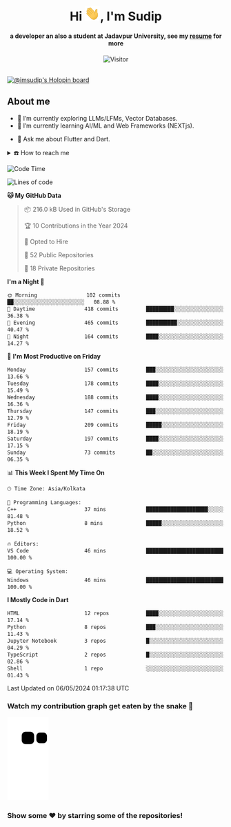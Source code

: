 <div align="center">
<h1 align="center">Hi <img width="35" src="https://github.com/1999AZZAR/1999AZZAR/blob/main/resources/img/waving.gif">, I'm Sudip</h1>
<h4 align="center">a developer an also a student at Jadavpur University, see my <a href="[https://github.com/1999AZZAR/1999AZZAR/blob/main/assets/doc/azzar_resume.pdf](https://drive.google.com/file/d/1myckpQvEluq-6e7x4cK06Dj2dcwXp27J/view?usp=sharing)" target="_blank">resume</a> for more</h4>
  <img align="center"
         src="https://profile-counter.glitch.me/imsudip/count.svg"
         alt="Visitor" height="30"/>
</div>

<br>

[![@imsudip's Holopin board](https://holopin.me/imsudip)](https://holopin.io/@imsudip)

## About me

- 🔭 I’m currently exploring LLMs/LFMs, Vector Databases.
- 🌱 I’m currently learning AI/ML and Web Frameworks (NEXTjs).
<!-- - 👯 I’m trying to maintain a streak on [Leetcode](https://leetcode.com/sudipghosh9333/). -->
- 💬 Ask me about Flutter and Dart.

<details>
  <summary>☎️ How to reach me</summary>
<div>
  <samp>
    <h2 align="center"></h2>
    <p align="center">
      <br/>
      <a href="https://www.linkedin.com/in/imsudip/" target="blank"><img align="center"
         src="https://img.shields.io/badge/linkedin-%231DA1F2.svg?style=for-the-badge&logo=linkedin&logoColor=white"
         alt="azzar" height="30"/></a>
      <a href="mailto:sudipghosh9333@gmail.com" target="blank"><img align="center"
         src="https://img.shields.io/badge/gmail-EA4335.svg?style=for-the-badge&logo=gmail&logoColor=white"
         alt="azzar" height="30"/></a>
         <a href="https://wa.me/+917908646141" target="blank"><img align="center"
         src="https://img.shields.io/badge/whatsapp-4B7F1.svg?style=for-the-badge&logo=whatsapp&logoColor=white"
         alt="azzar" height="30"/></a>
    </p>
  </samp>
</div>
</details>

<!--START_SECTION:waka-->
![Code Time](http://img.shields.io/badge/Code%20Time-505%20hrs%2024%20mins-blue)

![Lines of code](https://img.shields.io/badge/From%20Hello%20World%20I%27ve%20Written-3.1%20million%20lines%20of%20code-blue)

**🐱 My GitHub Data** 

> 📦 216.0 kB Used in GitHub's Storage 
 > 
> 🏆 10 Contributions in the Year 2024
 > 
> 💼 Opted to Hire
 > 
> 📜 52 Public Repositories 
 > 
> 🔑 18 Private Repositories 
 > 
**I'm a Night 🦉** 

```text
🌞 Morning                102 commits         ██░░░░░░░░░░░░░░░░░░░░░░░   08.88 % 
🌆 Daytime                418 commits         █████████░░░░░░░░░░░░░░░░   36.38 % 
🌃 Evening                465 commits         ██████████░░░░░░░░░░░░░░░   40.47 % 
🌙 Night                  164 commits         ████░░░░░░░░░░░░░░░░░░░░░   14.27 % 
```
📅 **I'm Most Productive on Friday** 

```text
Monday                   157 commits         ███░░░░░░░░░░░░░░░░░░░░░░   13.66 % 
Tuesday                  178 commits         ████░░░░░░░░░░░░░░░░░░░░░   15.49 % 
Wednesday                188 commits         ████░░░░░░░░░░░░░░░░░░░░░   16.36 % 
Thursday                 147 commits         ███░░░░░░░░░░░░░░░░░░░░░░   12.79 % 
Friday                   209 commits         █████░░░░░░░░░░░░░░░░░░░░   18.19 % 
Saturday                 197 commits         ████░░░░░░░░░░░░░░░░░░░░░   17.15 % 
Sunday                   73 commits          ██░░░░░░░░░░░░░░░░░░░░░░░   06.35 % 
```


📊 **This Week I Spent My Time On** 

```text
🕑︎ Time Zone: Asia/Kolkata

💬 Programming Languages: 
C++                      37 mins             ████████████████████░░░░░   81.48 % 
Python                   8 mins              █████░░░░░░░░░░░░░░░░░░░░   18.52 % 

🔥 Editors: 
VS Code                  46 mins             █████████████████████████   100.00 % 

💻 Operating System: 
Windows                  46 mins             █████████████████████████   100.00 % 
```

**I Mostly Code in Dart** 

```text
HTML                     12 repos            ████░░░░░░░░░░░░░░░░░░░░░   17.14 % 
Python                   8 repos             ███░░░░░░░░░░░░░░░░░░░░░░   11.43 % 
Jupyter Notebook         3 repos             █░░░░░░░░░░░░░░░░░░░░░░░░   04.29 % 
TypeScript               2 repos             █░░░░░░░░░░░░░░░░░░░░░░░░   02.86 % 
Shell                    1 repo              ░░░░░░░░░░░░░░░░░░░░░░░░░   01.43 % 
```




 Last Updated on 06/05/2024 01:17:38 UTC
<!--END_SECTION:waka-->

### Watch my contribution graph get eaten by the snake 🐍

<!-- refer this: https://dev.to/mishmanners/how-to-enable-github-actions-on-your-profile-readme-for-a-contribution-graph-4l66 -->

![imsudip snake gif](https://github.com/imsudip/imsudip/blob/output/github-contribution-grid-snake.svg)

### Show some ❤️ by starring some of the repositories!
